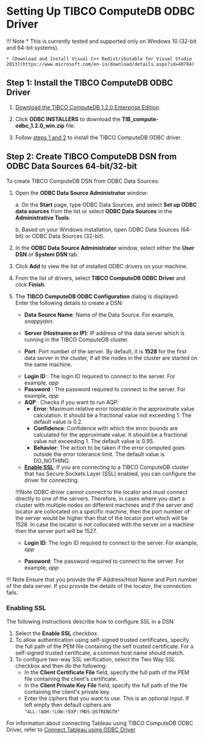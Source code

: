 # Setting Up TIBCO ComputeDB ODBC Driver

!!! Note
	* This is currently tested and supported only on Windows 10 (32-bit and 64-bit systems).

    * [Download and Install Visual C++ Redistributable for Visual Studio 2013](https://www.microsoft.com/en-in/download/details.aspx?id=40784) 

## Step 1: Install the TIBCO ComputeDB ODBC Driver

1. [Download the TIBCO ComputeDB 1.2.0 Enterprise Edition](install.md#download-snappydata).

2. Click **ODBC INSTALLERS** to download the **TIB_compute-odbc_1.2.0_win.zip** file.

3. Follow [steps 1 and 2](howto/connect_using_odbc_driver.md) to install the TIBCO ComputeDB ODBC driver.

## Step 2: Create TIBCO ComputeDB DSN from ODBC Data Sources 64-bit/32-bit

To create TIBCO ComputeDB DSN from ODBC Data Sources:

1. Open the **ODBC Data Source Administrator** window:

	a. On the **Start** page, type ODBC Data Sources, and select **Set up ODBC data sources** from the list or select **ODBC Data Sources** in the **Administrative Tools**.

	b.  Based on your Windows installation, open ODBC Data Sources (64-bit) or ODBC Data Sources (32-bit).

2. In the **ODBC Data Source Administrator** window, select either the **User DSN** or **System DSN** tab. 

3. Click **Add** to view the list of installed ODBC drivers on your machine.

4. From the list of drivers, select **TIBCO ComputeDB ODBC Driver** and click **Finish**.

5. The **TIBCO ComputeDB ODBC Configuration** dialog is displayed. </br>Enter the following details to create a DSN:

	* **Data Source Name**: Name of the Data Source. For example, *snappydsn*.  

	* **Server (Hostname or IP)**: IP address of the data server which is running in the TIBCO ComputeDB cluster.

	* **Port**: Port number of the server. By default, it is **1528** for the first data server in the cluster, if all the nodes in the cluster are started on the same machine.
	- **Login ID** : The login ID required to connect to the server. For example, _app_
    - **Password** : The password required to connect to the server. For example, _app_
    - **AQP** : Checks if you want to run AQP:
      - **Error**: Maximum relative error tolerable in the approximate value calculation. It should be a fractional value not exceeding 1. The default value is 0.2. 
      - **Confidence**: Confidence with which the error bounds are calculated for the approximate value. It should be a fractional value not exceeding 1. The default value is 0.95.
      - **Behavior**: The action to be taken if the error computed goes outside the error tolerance limit. The default value is DO_NOTHING.
	-	[**Enable SSL**](enabssl): If you are connecting to a TIBCO ComputeDB cluster that has Secure Sockets Layer (SSL) enabled, you can configure the driver for connecting. 
	
    !!!Note
		ODBC driver cannot connect to the locator and must connect directly to one of the servers. Therefore, in cases where you start a cluster with multiple nodes on different machines and if the server and locator are collocated on a specific machine, then the port number of the server would be higher than that of the locator port which will be 1528. In case the locator is not collocated with the server on a machine then the server port will be 1527.

	* **Login ID**: The login ID required to connect to the server. For example, *app*

	* **Password**: The password required to connect to the server. For example, *app*

!!! Note
	Ensure that you provide the IP Address/Host Name and Port number of the data server. If you provide the details of the locator, the connection fails. 

<a id="enabssl"></a>
### Enabling SSL
The following instructions describe how to configure SSL in a DSN:

1.	Select the **Enable SSL** checkbox.
2.	To allow authentication using self-signed trusted certificates, specify the full path of the PEM file containing the self trusted certificate. For a self-signed trusted certificate, a common host name should match.
3.	To configure two-way SSL verification, select the Two Way SSL checkbox and then do the following:
	*	In the **Client Certificate File** field, specify the full path of the PEM file containing the client's certificate.
	*	In the **Client Private Key File** field, specify the full path of the file containing the client's private key.
	*	Enter the ciphers that you want to use. This is an optional input. If left empty then default ciphers are `"ALL:!ADH:!LOW:!EXP:!MD5:@STRENGTH"`

For information about connecting Tableau using TIBCO ComputeDB ODBC Driver, refer to [Connect Tableau using ODBC Driver](./howto/tableauconnect.md#odbcdritab)
